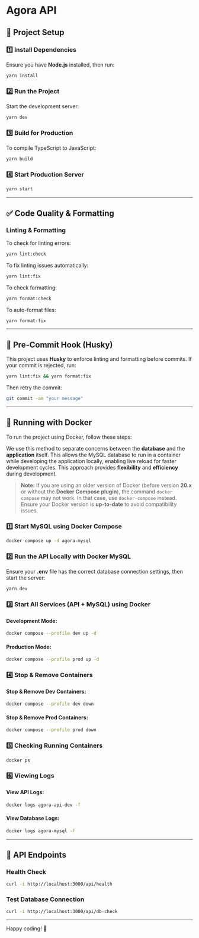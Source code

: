 # Agora API

## 🚀 Project Setup

### **1️⃣ Install Dependencies**
Ensure you have **Node.js** installed, then run:
```sh
yarn install
```

### **2️⃣ Run the Project**
Start the development server:
```sh
yarn dev
```

### **3️⃣ Build for Production**
To compile TypeScript to JavaScript:
```sh
yarn build
```

### **4️⃣ Start Production Server**
```sh
yarn start
```

---

## ✅ Code Quality & Formatting

### **Linting & Formatting**
To check for linting errors:
```sh
yarn lint:check
```
To fix linting issues automatically:
```sh
yarn lint:fix
```

To check formatting:
```sh
yarn format:check
```
To auto-format files:
```sh
yarn format:fix
```

---

## 🔄 Pre-Commit Hook (Husky)

This project uses **Husky** to enforce linting and formatting before commits.
If your commit is rejected, run:
```sh
yarn lint:fix && yarn format:fix
```
Then retry the commit:
```sh
git commit -am "your message"
```

---

## 🐳 Running with Docker

To run the project using Docker, follow these steps:

We use this method to separate concerns between the **database** and the **application** itself. This allows the MySQL database to run in a container while developing the application locally, enabling live reload for faster development cycles. This approach provides **flexibility** and **efficiency** during development.

> **Note:** If you are using an older version of Docker (before version **20.x** or without the **Docker Compose plugin**), the command `docker compose` may not work. In that case, use `docker-compose` instead. Ensure your Docker version is **up-to-date** to avoid compatibility issues.

### **1️⃣ Start MySQL using Docker Compose**
```sh
docker compose up -d agora-mysql
```

### **2️⃣ Run the API Locally with Docker MySQL**
Ensure your **.env** file has the correct database connection settings, then start the server:
```sh
yarn dev
```

### **3️⃣ Start All Services (API + MySQL) using Docker**
#### Development Mode:
```sh
docker compose --profile dev up -d
```

#### Production Mode:
```sh
docker compose --profile prod up -d
```

### **4️⃣ Stop & Remove Containers**
#### Stop & Remove Dev Containers:
```sh
docker compose --profile dev down
```
#### Stop & Remove Prod Containers:
```sh
docker compose --profile prod down
```

### **5️⃣ Checking Running Containers**
```sh
docker ps
```

### **6️⃣ Viewing Logs**
#### View API Logs:
```sh
docker logs agora-api-dev -f
```
#### View Database Logs:
```sh
docker logs agora-mysql -f
```

---

## 🎯 API Endpoints

### **Health Check**
```sh
curl -i http://localhost:3000/api/health
```

### **Test Database Connection**
```sh
curl -i http://localhost:3000/api/db-check
```


---

Happy coding! 🚀